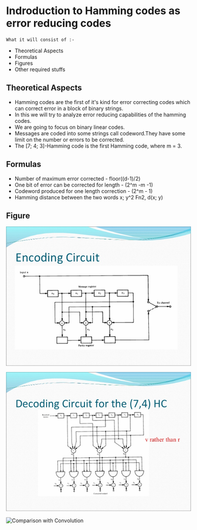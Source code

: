 
# Indroduction to Hamming codes as error reducing codes

```
What it will consist of :- 
```

* Theoretical Aspects
* Formulas
* Figures
* Other required stuffs

## Theoretical Aspects

* Hamming codes are the first of it's kind for error correcting codes which can correct error in a block of binary strings. 
* In this we will try to analyze error reducing capabilities of the hamming codes. 
* We are going to focus on binary linear codes. 
* Messages are coded into some strings call codeword.They have some limit on the number or errors to be corrected.
* The [7; 4; 3]-Hamming code is the first Hamming code, where m = 3.

## Formulas

* Number of maximum error corrected - floor((d-1)/2)
* One bit of error can be corrected for length - (2^m -m -1)
* Codeword produced for one length correction - (2^m - 1)
* Hamming distance between the two words x; y^2 Fn2, d(x; y)

## Figure

![Hamming Code](hammingcoding.jpg)

![Hamming Decoding](simpledecoding.jpg)

![Comparison with Convolution](comparison.jpg)

